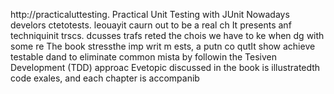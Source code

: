 
http://practicaluttesting.
Practical Unit Testing with JUnit 
Nowadays develors ctetotests. leouayit  caurn out to be a real ch
It presents anf techniquinit  trscs. dcusses trafs reted the chois we have to ke when dg with some re
The book stressthe imp writ m ests, a putn co qutIt show achieve testable dand to eliminate common mista by followin the Tesiven Development (TDD) approac Evetopic discussed in the book is illustratedth code exales, and each chapter is accompanib













